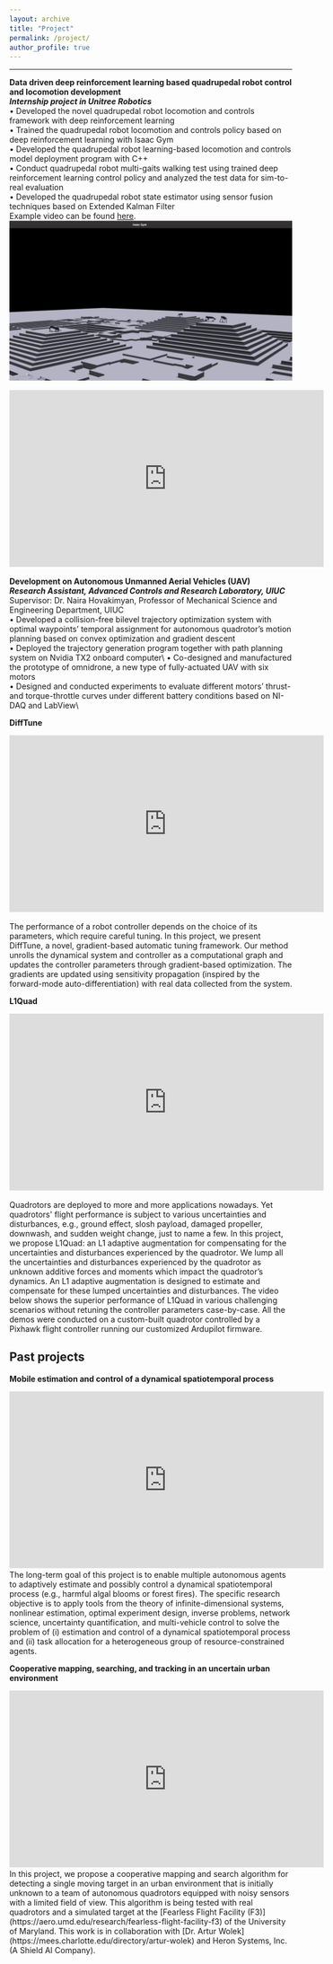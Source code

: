 ```yaml
---
layout: archive
title: "Project"
permalink: /project/
author_profile: true
---
```


<!-- add a statement of research problems that I want to solve here. -->

<!-- Current projects -->
------
**Data driven deep reinforcement learning based quadrupedal robot control and locomotion development**\
***Internship project in Unitree Robotics***\
• Developed the novel quadrupedal robot locomotion and controls framework with deep reinforcement learning\
• Trained the quadrupedal robot locomotion and controls policy based on deep reinforcement learning with Isaac Gym\
• Developed the quadrupedal robot learning-based locomotion and controls model deployment program with C++\
• Conduct quadrupedal robot multi-gaits walking test using trained deep reinforcement learning control policy and analyzed the test data for sim-to-real evaluation\
• Developed the quadrupedal robot state estimator using sensor fusion techniques based on Extended Kalman Filter\
Example video can be found [here](https://github.com/Qianzhong-Chen/Qianzhong-Chen.github.io/blob/master/files/unitree_video.mp4).
![unitree_1](unitree_1.png)
<iframe width="560" height="315" src="https://github.com/Qianzhong-Chen/Qianzhong-Chen.github.io/blob/master/files/unitree_video.mp4" title="YouTube video player" frameborder="0" allow="accelerometer; autoplay; clipboard-write; encrypted-media; gyroscope; picture-in-picture" allowfullscreen></iframe>

**Development on Autonomous Unmanned Aerial Vehicles (UAV)**\
***Research Assistant, Advanced Controls and Research Laboratory, UIUC***\
Supervisor: Dr. Naira Hovakimyan, Professor of Mechanical Science and Engineering Department, UIUC\
• Developed a collision-free bilevel trajectory optimization system with optimal waypoints’ temporal assignment for autonomous quadrotor’s motion planning based on convex optimization and gradient descent\
• Deployed the trajectory generation program together with path planning system on Nvidia TX2 onboard computer\ 
• Co-designed and manufactured the prototype of omnidrone, a new type of fully-actuated UAV with six motors\
• Designed and conducted experiments to evaluate different motors’ thrust- and torque-throttle curves under different battery conditions based on NI-DAQ and LabView\



<!-- ![ral_1](https://github.com/Qianzhong-Chen/Qianzhong-Chen.github.io/blob/master/files/RAL_1.gif)\ -->
**DiffTune**
<iframe width="560" height="315" src="https://www.youtube.com/embed/g42UxcIHUdg?si=jd7aPFCTjPxSSGyv" title="YouTube video player" frameborder="0" allow="accelerometer; autoplay; clipboard-write; encrypted-media; gyroscope; picture-in-picture" allowfullscreen></iframe>

The performance of a robot controller depends on the choice of its parameters, which require careful tuning. In this project, we present DiffTune, a novel, gradient-based automatic tuning framework. Our method unrolls the dynamical system and controller as a computational graph and updates the controller parameters through gradient-based optimization. The gradients are updated using sensitivity propagation (inspired by the forward-mode auto-differentiation) with real data collected from the system. 

**L1Quad**
<iframe width="560" height="315" src="https://www.youtube.com/embed/18-2OqTRJ50" title="YouTube video player" frameborder="0" allow="accelerometer; autoplay; clipboard-write; encrypted-media; gyroscope; picture-in-picture" allowfullscreen></iframe>

Quadrotors are deployed to more and more applications nowadays. Yet quadrotors' flight performance is subject to various uncertainties and disturbances, e.g., ground effect, slosh payload, damaged propeller, downwash, and sudden weight change, just to name a few. In this project, we propose L1Quad: an L1 adaptive augmentation for compensating for the uncertainties and disturbances experienced by the quadrotor. We lump all the uncertainties and disturbances experienced by the quadrotor as unknown additive forces and moments which impact the quadrotor’s dynamics. An L1 adaptive augmentation is designed to estimate and compensate for these lumped uncertainties and disturbances. The video below shows the superior performance of L1Quad in various challenging scenarios without retuning the controller parameters case-by-case. All the demos were conducted on a custom-built quadrotor controlled by a Pixhawk flight controller running our customized Ardupilot firmware.  

Past projects
------
**Mobile estimation and control of a dynamical spatiotemporal process**
<iframe width="560" height="315" src="https://www.youtube.com/embed/i8Lms1cOoyI" title="YouTube video player" frameborder="0" allow="accelerometer; autoplay; clipboard-write; encrypted-media; gyroscope; picture-in-picture" allowfullscreen></iframe>
The long-term goal of this project is to enable multiple autonomous agents to adaptively estimate and possibly control a dynamical spatiotemporal process (e.g., harmful algal blooms or forest fires). The specific research objective is to apply tools from the theory of infinite-dimensional systems, nonlinear estimation, optimal experiment design, inverse problems, network science, uncertainty quantification, and multi-vehicle control to solve the problem of (i) estimation and control of a dynamical spatiotemporal process and (ii) task allocation for a heterogeneous group of resource-constrained agents.

**Cooperative mapping, searching, and tracking in an uncertain urban environment**
<iframe width="560" height="315" src="https://www.youtube.com/embed/9wEo0hH-psg" title="YouTube video player" frameborder="0" allow="accelerometer; autoplay; clipboard-write; encrypted-media; gyroscope; picture-in-picture" allowfullscreen></iframe>
In this project, we propose a cooperative mapping and search algorithm for detecting a single moving target in an urban environment that is initially unknown to a team of autonomous quadrotors equipped with noisy sensors with a limited field of view. This algorithm is being tested with real quadrotors and a simulated target at the [Fearless Flight Facility (F3)](https://aero.umd.edu/research/fearless-flight-facility-f3) of the University of Maryland. This work is in collaboration with [Dr. Artur Wolek](https://mees.charlotte.edu/directory/artur-wolek) and Heron Systems, Inc. (A Shield AI Company).
